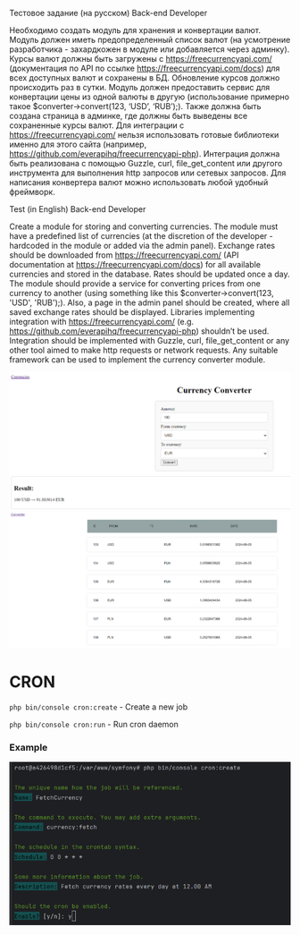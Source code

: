 Тестовое задание (на русском) Back-end Developer

Необходимо создать модуль для хранения и конвертации валют.
Модуль должен иметь предопределенный список валют (на усмотрение разработчика - захардкожен в модуле или добавляется через админку). Курсы валют должны быть загружены с https://freecurrencyapi.com/ (документация по API по ссылке https://freecurrencyapi.com/docs) для всех доступных валют и сохранены в БД. Обновление курсов должно происходить раз в сутки. Модуль должен предоставить сервис для конвертации цены из одной валюты в другую (использование примерно такое $converter->convert(123, ‘USD’, ‘RUB’);). Также должна быть создана страница в админке, где должны быть выведены все сохраненные курсы валют.
Для интеграции с https://freecurrencyapi.com/ нельзя использовать готовые библиотеки именно для этого сайта (например, https://github.com/everapihq/freecurrencyapi-php). Интеграция должна быть реализована с помощью Guzzle, curl, file_get_content или другого инструмента для выполнения http запросов или сетевых запросов.
Для написания конвертера валют можно использовать любой удобный фреймворк.

Test (in English) Back-end Developer 

Create a module for storing and converting currencies.
The module must have a predefined list of currencies (at the discretion of the developer - hardcoded in the module or added via the admin panel). Exchange rates should be downloaded from https://freecurrencyapi.com/ (API documentation at https://freecurrencyapi.com/docs) for all available currencies and stored in the database. Rates should be updated once a day. The module should provide a service for converting prices from one currency to another (using something like this $converter->convert(123, 'USD', 'RUB');). Also, a page in the admin panel should be created, where all saved exchange rates should be displayed.
Libraries implementing integration with https://freecurrencyapi.com/ (e.g. https://github.com/everapihq/freecurrencyapi-php) shouldn’t be used. Integration should be implemented with Guzzle, curl, file_get_content or any other tool aimed to make http requests or network requests.
Any suitable framework can be used to implement the currency converter module.

![Image alt](https://github.com/Vavavenya/freecurrencyapiClient/blob/main/Converter.png)
![Image alt](https://github.com/Vavavenya/freecurrencyapiClient/blob/main/currencies.png)


# CRON

`php bin/console cron:create` - Create a new job

`php bin/console cron:run` - Run cron daemon

### Example
![Image alt](https://github.com/Vavavenya/freecurrencyapiClient/blob/main/CreateCronJob.png)





